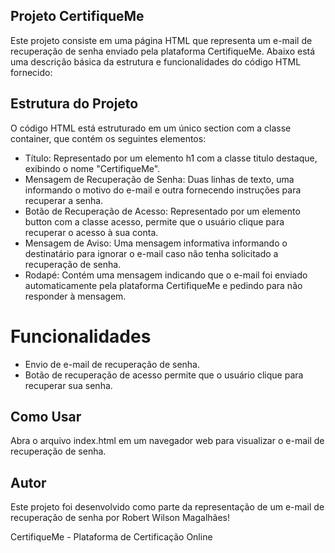 ## Projeto CertifiqueMe
Este projeto consiste em uma página HTML que representa um e-mail de recuperação de senha enviado pela plataforma CertifiqueMe. Abaixo está uma descrição básica da estrutura e funcionalidades do código HTML fornecido:

## Estrutura do Projeto
O código HTML está estruturado em um único section com a classe container, que contém os seguintes elementos:

- Título: Representado por um elemento h1 com a classe titulo destaque, exibindo o nome "CertifiqueMe".
- Mensagem de Recuperação de Senha: Duas linhas de texto, uma informando o motivo do e-mail e outra fornecendo instruções para recuperar a senha.
- Botão de Recuperação de Acesso: Representado por um elemento button com a classe acesso, permite que o usuário clique para recuperar o acesso à sua conta.
- Mensagem de Aviso: Uma mensagem informativa informando o destinatário para ignorar o e-mail caso não tenha solicitado a recuperação de senha.
- Rodapé: Contém uma mensagem indicando que o e-mail foi enviado automaticamente pela plataforma CertifiqueMe e pedindo para não responder à mensagem.
# Funcionalidades
- Envio de e-mail de recuperação de senha.
- Botão de recuperação de acesso permite que o usuário clique para recuperar sua senha.
## Como Usar
Abra o arquivo index.html em um navegador web para visualizar o e-mail de recuperação de senha.
## Autor
Este projeto foi desenvolvido como parte da representação de um e-mail de recuperação de senha por Robert Wilson Magalhães!

CertifiqueMe - Plataforma de Certificação Online
